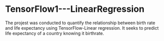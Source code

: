 # TensorFlow1---LinearRegression
The projest was conducted to quantify the relationship between birth rate and life expectancy using TensorFlow-Linear regression.
It seeks to predict life expectancy of a country knowing it birthrate.
